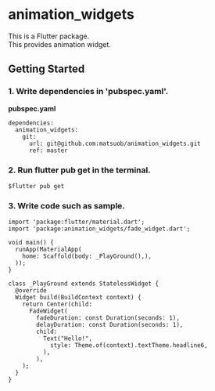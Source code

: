 # animation_widgets

This is a Flutter package.  
This provides animation widget.

## Getting Started

### 1. Write dependencies in 'pubspec.yaml'.
**pubspec.yaml**
```
dependencies:
  animation_widgets:
    git:
      url: git@github.com:matsuob/animation_widgets.git
      ref: master
```

### 2. Run flutter pub get in the terminal.
```
$flutter pub get
```

### 3. Write code such as sample.
```
import 'package:flutter/material.dart';
import 'package:animation_widgets/fade_widget.dart';

void main() {
  runApp(MaterialApp(
    home: Scaffold(body: _PlayGround(),),
  ));
}

class _PlayGround extends StatelessWidget {
  @override
  Widget build(BuildContext context) {
    return Center(child:
      FadeWidget(
        fadeDuration: const Duration(seconds: 1),
        delayDuration: const Duration(seconds: 1),
        child:
          Text("Hello!",
            style: Theme.of(context).textTheme.headline6,
          ),
        ),
    );
  }
}
```
